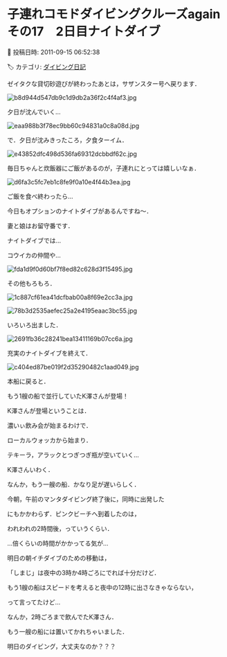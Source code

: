 # 子連れコモドダイビングクルーズagain　その17　2日目ナイトダイブ

📅 投稿日時: 2011-09-15 06:52:38

🏷️ カテゴリ: [ダイビング日記](ce3a7a8d424d112fce83ee85c81a0e344.md)

ゼイタクな貸切砂遊びが終わったあとは，サザンスター号へ戻ります．




![b8d944d547db9c1d9db2a36f2c4f4af3.jpg](images/b8d944d547db9c1d9db2a36f2c4f4af3.jpg)







夕日が沈んでいく…




![eaa988b3f78ec9bb60c94831a0c8a08d.jpg](images/eaa988b3f78ec9bb60c94831a0c8a08d.jpg)







で．夕日が沈みきったころ，夕食ターイム．




![e43852dfc498d536fa69312dcbbdf62c.jpg](images/e43852dfc498d536fa69312dcbbdf62c.jpg)




毎日ちゃんと炊飯器にご飯があるのが，子連れにとっては嬉しいなぁ．




![d6fa3c5fc7eb1c8fe9f0a10e4f44b3ea.jpg](images/d6fa3c5fc7eb1c8fe9f0a10e4f44b3ea.jpg)







ご飯を食べ終わったら…





今日もオプションのナイトダイブがあるんですね～．


妻と娘はお留守番です．





ナイトダイブでは…


コウイカの仲間や…




![fda1d9f0d60bf7f8ed82c628d3f15495.jpg](images/fda1d9f0d60bf7f8ed82c628d3f15495.jpg)







その他もろもろ．




![1c887cf61ea41dcfbab00a8f69e2cc3a.jpg](images/1c887cf61ea41dcfbab00a8f69e2cc3a.jpg)






![78b3d2535aefec25a2e4195eaac3bc55.jpg](images/78b3d2535aefec25a2e4195eaac3bc55.jpg)







いろいろ出ました．




![2691fb36c28241bea13411169b07cc6a.jpg](images/2691fb36c28241bea13411169b07cc6a.jpg)







充実のナイトダイブを終えて．




![c404ed87be019f2d35290482c1aad049.jpg](images/c404ed87be019f2d35290482c1aad049.jpg)







本船に戻ると．


もう1艘の船で並行していたK澤さんが登場！





K澤さんが登場ということは．


濃いぃ飲み会が始まるわけで．


ローカルウォッカから始まり．


テキーラ，アラックとつぎつぎ瓶が空いていく…





K澤さんいわく．


なんか，もう一艘の船．かなり足が遅いらしく．


今朝，午前のマンタダイビング終了後に，同時に出発した


にもかかわらず．ピンクビーチへ到着したのは，


われわれの2時間後，っていうくらい．


…倍くらいの時間がかかってる気が…





明日の朝イチダイブのための移動は，


「しまじ」は夜中の3時か4時ごろにでれば十分だけど．


もう1艘の船はスピードを考えると夜中の12時に出さなきゃならない，


って言ってたけど…





なんか，2時ごろまで飲んでたK澤さん．


もう一艘の船には置いてかれちゃいました．


明日のダイビング，大丈夫なのか？？？
